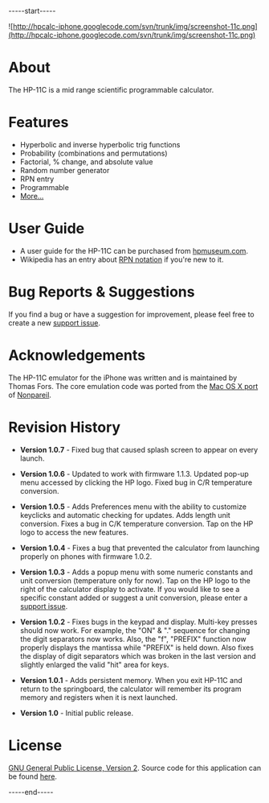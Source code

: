-----start-----

![http://hpcalc-iphone.googlecode.com/svn/trunk/img/screenshot-11c.png](http://hpcalc-iphone.googlecode.com/svn/trunk/img/screenshot-11c.png)

# About #

The HP-11C is a mid range scientific programmable calculator.

# Features #

  * Hyperbolic and inverse hyperbolic trig functions
  * Probability (combinations and permutations)
  * Factorial, % change, and absolute value
  * Random number generator
  * RPN entry
  * Programmable
  * [More...](http://www.hpmuseum.org/features/11cf.htm)

# User Guide #

  * A user guide for the HP-11C can be purchased from [hpmuseum.com](http://www.hpmuseum.org/cd/cddesc.htm).
  * Wikipedia has an entry about [RPN notation](http://en.wikipedia.org/wiki/Reverse_Polish_notation) if you're new to it.

# Bug Reports & Suggestions #

If you find a bug or have a suggestion for improvement, please feel free to create a new [support issue](http://code.google.com/p/hpcalc-iphone/issues/list).

# Acknowledgements #

The HP-11C emulator for the iPhone was written and is maintained by Thomas Fors.  The core emulation code was ported from the [Mac OS X port](http://homepage.mac.com/mba/nonpareil/) of [Nonpareil](http://nonpareil.brouhaha.com/).

# Revision History #

  * **Version 1.0.7** - Fixed bug that caused splash screen to appear on every launch.

  * **Version 1.0.6** - Updated to work with firmware 1.1.3.  Updated pop-up menu accessed by clicking the HP logo.  Fixed bug in C/R temperature conversion.

  * **Version 1.0.5** - Adds Preferences menu with the ability to customize keyclicks and automatic checking for updates.  Adds length unit conversion.  Fixes a bug in C/K temperature conversion.  Tap on the HP logo to access the new features.

  * **Version 1.0.4** - Fixes a bug that prevented the calculator from launching properly on phones with firmware 1.0.2.

  * **Version 1.0.3** - Adds a popup menu with some numeric constants and unit conversion (temperature only for now).  Tap on the HP logo to the right of the calculator display to activate.  If you would like to see a specific constant added or suggest a unit conversion, please enter a [support issue](http://code.google.com/p/hpcalc-iphone/issues/list).

  * **Version 1.0.2** - Fixes bugs in the keypad and display.  Multi-key presses should now work.  For example, the "ON" & "." sequence for changing the digit separators now works.  Also, the "f", "PREFIX" function now properly displays the mantissa while "PREFIX" is held down.  Also fixes the display of digit separators which was broken in the last version and slightly enlarged the valid "hit" area for keys.

  * **Version 1.0.1** - Adds persistent memory.  When you exit HP-11C and return to the springboard, the calculator will remember its program memory and registers when it is next launched.

  * **Version 1.0** - Initial public release.

# License #

[GNU General Public License, Version 2](http://www.gnu.org/licenses/old-licenses/gpl-2.0.html).  Source code for this application can be found [here](http://hpcalc-iphone.googlecode.com/svn/trunk/).

-----end-----